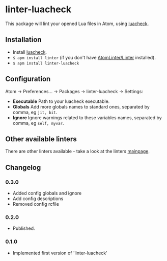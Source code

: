 # linter-luacheck

This package will lint your opened Lua files in Atom, using [luacheck](https://github.com/mpeterv/luacheck).

## Installation

* Install [luacheck](https://github.com/mpeterv/luacheck).
* `$ apm install linter` (if you don't have [AtomLinter/Linter](https://github.com/AtomLinter/Linter) installed).
* `$ apm install linter-luacheck`

## Configuration

Atom -> Preferences... -> Packages -> linter-luacheck -> Settings:

* **Executable** Path to your luacheck executable.
* **Globals** Add more globals names to standard ones, separated by comma, eg `jit, bit`.
* **Ignore** Ignore warnings related to these variables names, separated by comma, eg `self, myvar`.

## Other available linters

There are other linters available - take a look at the linters [mainpage](https://github.com/AtomLinter/Linter).

## Changelog

### 0.3.0

- Added config globals and ignore
- Add config descriptions
- Removed config rcfile

### 0.2.0

- Published.

### 0.1.0

- Implemented first version of 'linter-luacheck'
